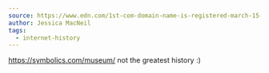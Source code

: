 ```yaml
---
source: https://www.edn.com/1st-com-domain-name-is-registered-march-15-1985
author: Jessica MacNeil
tags:
  - internet-history
---
```

https://symbolics.com/museum/ not the greatest history :)